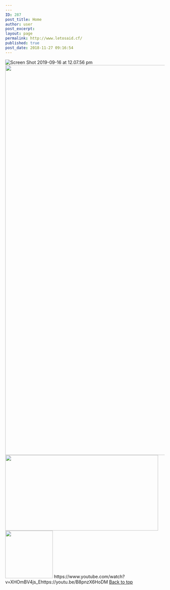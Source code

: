 ```yaml
---
---
ID: 287
post_title: Home
author: user
post_excerpt:
layout: page
permalink: http://www.letosaid.cf/
published: true
post_date: 2018-11-27 09:16:54
---
```

<img src="http://www.letosaid.cf/wp-content/uploads/elementor/thumbs/Screen-Shot-2019-09-16-at-12.07.56-pm-odu035bil6clxw432o1tqsqiw177ddbegjv9fpo8a0.png" title="Screen Shot 2019-09-16 at 12.07.56 pm" alt="Screen Shot 2019-09-16 at 12.07.56 pm" />											
										<img width="1529" height="1228" src="http://www.letosaid.cf/wp-content/uploads/2019/09/IMG_4702-copy.png" alt="" srcset="https://www.letosaid.cf/wp-content/uploads/2019/09/IMG_4702-copy.png 1529w, https://www.letosaid.cf/wp-content/uploads/2019/09/IMG_4702-copy-300x241.png 300w, https://www.letosaid.cf/wp-content/uploads/2019/09/IMG_4702-copy-768x617.png 768w, https://www.letosaid.cf/wp-content/uploads/2019/09/IMG_4702-copy-1024x822.png 1024w" sizes="(max-width: 1529px) 100vw, 1529px" />											
										<img width="483" height="238" src="http://www.letosaid.cf/wp-content/uploads/2019/09/BE20751E-C928-47FC-B9BE-BDCF60DC0203-3-copy.png" alt="" srcset="https://www.letosaid.cf/wp-content/uploads/2019/09/BE20751E-C928-47FC-B9BE-BDCF60DC0203-3-copy.png 483w, https://www.letosaid.cf/wp-content/uploads/2019/09/BE20751E-C928-47FC-B9BE-BDCF60DC0203-3-copy-300x148.png 300w" sizes="(max-width: 483px) 100vw, 483px" />											
										<img width="150" height="150" src="http://www.letosaid.cf/wp-content/uploads/2019/09/APK-QR-code-150x150.png" alt="" srcset="https://www.letosaid.cf/wp-content/uploads/2019/09/APK-QR-code-150x150.png 150w, https://www.letosaid.cf/wp-content/uploads/2019/09/APK-QR-code-300x298.png 300w, https://www.letosaid.cf/wp-content/uploads/2019/09/APK-QR-code.png 726w" sizes="(max-width: 150px) 100vw, 150px" />											
		https://www.youtube.com/watch?v=XHOmBV4js_Ehttps://youtu.be/B8pnzX6HoDM		
			<a href="#top" role="button">
						Back to top
					</a>